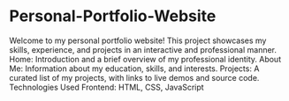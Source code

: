 # Personal-Portfolio-Website
Welcome to my personal portfolio website! This project showcases my skills, experience, and projects in an interactive and professional manner.
Home: Introduction and a brief overview of my professional identity.
About Me: Information about my education, skills, and interests.
Projects: A curated list of my projects, with links to live demos and source code.
 Technologies Used
Frontend: HTML, CSS, JavaScript
